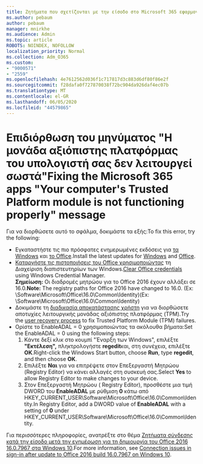 ```yaml
---
title: Ζητήματα που σχετίζονται με την είσοδο στο Microsoft 365 εφαρμογές
ms.author: pebaum
author: pebaum
manager: mnirkhe
ms.audience: Admin
ms.topic: article
ROBOTS: NOINDEX, NOFOLLOW
localization_priority: Normal
ms.collection: Adm_O365
ms.custom:
- "9000571"
- "2559"
ms.openlocfilehash: 4e7612562d036f1c717817d3c883d6df80f86e2f
ms.sourcegitcommit: f28dafa0f727870038f72bc904da926daf4ec07b
ms.translationtype: MT
ms.contentlocale: el-GR
ms.lasthandoff: 06/05/2020
ms.locfileid: "44579865"
---
```

# <a name="fixing-the-microsoft-365-apps-your-computers-trusted-platform-module-is-not-functioning-properly-message"></a><span data-ttu-id="93e8d-102">Επιδιόρθωση του μηνύματος "Η μονάδα αξιόπιστης πλατφόρμας του υπολογιστή σας δεν λειτουργεί σωστά"</span><span class="sxs-lookup"><span data-stu-id="93e8d-102">Fixing the Microsoft 365 apps "Your computer's Trusted Platform module is not functioning properly" message</span></span>

<span data-ttu-id="93e8d-103">Για να διορθώσετε αυτό το σφάλμα, δοκιμάστε τα εξής:</span><span class="sxs-lookup"><span data-stu-id="93e8d-103">To fix this error, try the following:</span></span>

- <span data-ttu-id="93e8d-104">Εγκαταστήστε τις πιο πρόσφατες ενημερωμένες εκδόσεις για [τα Windows](https://support.microsoft.com/help/4027667/windows-10-update) και [το Office](https://support.office.com/article/update-office-and-your-computer-with-microsoft-update-2ab296f3-7f03-43a2-8e50-46de917611c5).</span><span class="sxs-lookup"><span data-stu-id="93e8d-104">Install the latest updates for [Windows](https://support.microsoft.com/help/4027667/windows-10-update) and [Office](https://support.office.com/article/update-office-and-your-computer-with-microsoft-update-2ab296f3-7f03-43a2-8e50-46de917611c5).</span></span>
- <span data-ttu-id="93e8d-105">[Καταργήστε τις πιστοποιήσεις του Office χρησιμοποιώντας](https://docs.microsoft.com/eoffice/troubleshoot/error-messages/another-account-already-signed-in#step-3-clear-cached-credentials-on-the-computer) τη Διαχείριση διαπιστευτηρίων των Windows.</span><span class="sxs-lookup"><span data-stu-id="93e8d-105">[Clear Office credentials](https://docs.microsoft.com/eoffice/troubleshoot/error-messages/another-account-already-signed-in#step-3-clear-cached-credentials-on-the-computer) using Windows Credential Manager.</span></span><br/>
    <span data-ttu-id="93e8d-106">**Σημείωση:** Οι διαδρομές μητρώου για το Office 2016 έχουν αλλάξει σε 16.0.</span><span class="sxs-lookup"><span data-stu-id="93e8d-106">**Note:** The registry paths for Office 2016 have changed to 16.0.</span></span> <span data-ttu-id="93e8d-107">(Ex: \Software\Microsoft\Office\16.0\Common\Identity\)</span><span class="sxs-lookup"><span data-stu-id="93e8d-107">(Ex: \Software\Microsoft\Office\16.0\Common\Identity\)</span></span>
- <span data-ttu-id="93e8d-108">Δοκιμάστε τη [διαδικασία αποκατάστασης χρήστη](https://docs.microsoft.com/office365/troubleshoot/administration/connection-issue-when-sign-in-office-2016#symptom-2) για να διορθώσετε αποτυχίες λειτουργικής μονάδας αξιόπιστης πλατφόρμας (TPM).</span><span class="sxs-lookup"><span data-stu-id="93e8d-108">Try the [user recovery process](https://docs.microsoft.com/office365/troubleshoot/administration/connection-issue-when-sign-in-office-2016#symptom-2) to fix Trusted Platform Module (TPM) failures.</span></span>
- <span data-ttu-id="93e8d-109">Ορίστε το EnableADAL = 0 χρησιμοποιώντας τα ακόλουθα βήματα:</span><span class="sxs-lookup"><span data-stu-id="93e8d-109">Set the EnableADAL = 0 using the following steps:</span></span>  
    1. <span data-ttu-id="93e8d-110">Κάντε δεξί κλικ στο κουμπί "Έναρξη των Windows", επιλέξτε **"Εκτέλεση",** πληκτρολογήστε **regedit**και, στη συνέχεια, επιλέξτε **OK**.</span><span class="sxs-lookup"><span data-stu-id="93e8d-110">Right-click the Windows Start button, choose **Run**, type **regedit**, and then choose **OK**.</span></span>
    2. <span data-ttu-id="93e8d-111">Επιλέξτε **Ναι** για να επιτρέψετε στον Επεξεργαστή Μητρώου (Registry Editor) να κάνει αλλαγές στη συσκευή σας.</span><span class="sxs-lookup"><span data-stu-id="93e8d-111">Select **Yes** to allow Registry Editor to make changes to your device.</span></span>
    3. <span data-ttu-id="93e8d-112">Στον Επεξεργαστή Μητρώου ( Registry Editor), προσθέστε μια τιμή DWORD του **EnableADAL** με ρύθμιση **0** κάτω από HKEY_CURRENT_USER\Software\Microsoft\Office\16.0\Common\Identity.</span><span class="sxs-lookup"><span data-stu-id="93e8d-112">In Registry Editor, add a DWORD value of **EnableADAL** with a setting of **0** under HKEY_CURRENT_USER\Software\Microsoft\Office\16.0\Common\Identity.</span></span>

<span data-ttu-id="93e8d-113">Για περισσότερες πληροφορίες, ανατρέξτε στο θέμα [Ζητήματα σύνδεσης κατά την είσοδο μετά την ενημέρωση για τη δημιουργία του Office 2016 16.0.7967 στα Windows 10](https://docs.microsoft.com/office365/troubleshoot/administration/connection-issue-when-sign-in-office-2016).</span><span class="sxs-lookup"><span data-stu-id="93e8d-113">For more information, see [Connection issues in sign-in after update to Office 2016 build 16.0.7967 on Windows 10](https://docs.microsoft.com/office365/troubleshoot/administration/connection-issue-when-sign-in-office-2016).</span></span>